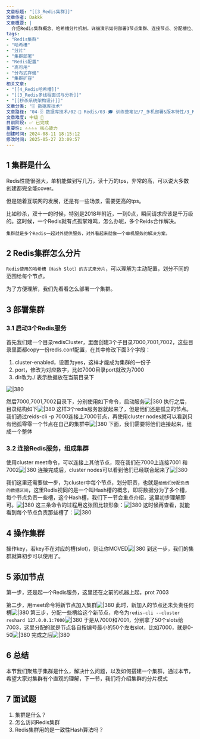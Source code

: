 ```yaml
---
文章标题: "[[3_Redis集群]]" 
文章作者: Dakkk
文章概要: |
  介绍Redis集群概念、哈希槽分片机制，详细演示如何部署3节点集群、连接节点、分配槽位、操作集群及添加新节点的完整实操流程。
tags:
- "Redis集群"
- "哈希槽"
- "分片"
- "集群部署"
- "Redis配置"
- "高可用"
- "分布式存储"
- "集群扩容"
相关文章:
- "[[4_Redis哈希槽]]"
- "[[3_Redis多线程面试与分析]]"
- "[[秒杀系统架构设计]]"
文章分类: "🗄️ 数据库技术"
文章路径: "04-🗄️ 数据库技术/02-🔴 Redis/03-🎓 训练营笔记/7_多机部署&版本特性/3_Redis集群.md"
文章难度: 中级 🌳
目前阶段: ✅ 已完成
重要性: ⭐⭐⭐⭐ 核心能力
创建时间: 2024-08-11 18:15:12
修改时间: 2025-05-27 23:09:57
---
```


## 1 集群是什么

Redis性能很强大，单机能做到写几万，读十万的tps，非常的高，可以说大多数创建都完全能cover。

但是随着互联网的发展，还是有一些场景，需要更高的tps。

比如秒杀，双十一的时候，特别是2018年附近，一到0点，瞬间请求应该是千万级的。这时候，一个Redis就有点孤掌难鸣，怎么办呢，多个Reids合作解决。

`集群就是多个Redis一起对外提供服务，对外看起来就像一个单机服务的解决方案。`
## 2 Redis集群怎么分片

`Redis使用的哈希槽（Hash Slot）的方式来分片`，可以理解为主动配置，划分不同的范围给每个节点。

为了方便理解，我们先看看怎么部署一个集群。
## 3 部署集群

### 3.1 启动3个Redis服务

首先我们建一个目录redisCluster，里面创建3个子目录7000,7001,7002，这些目录里面都copy一份redis.conf配置，在其中修改下面3个字段：
1. cluster-enabled，设置为yes，这样才能成为集群的一份子
2. port，修改为对应数字，比如7000目录port就改为7000
3. dir改为./  表示数据放在当前目录下

![|380](https://my-obsidian-image.oss-cn-guangzhou.aliyuncs.com/2024/04/b240ef28bdd4598b4f581987721ce21e.png)

然后7000,7001,7002目录下，分别使用如下命令，启动服务![|380](https://my-obsidian-image.oss-cn-guangzhou.aliyuncs.com/2024/04/d2eec08b5fb007fe1726ec46f589f1fb.png)
执行之后，目录结构如下![|380](https://my-obsidian-image.oss-cn-guangzhou.aliyuncs.com/2024/04/ec339e9a23925822d7f0df0071c7fd35.png)
这样3个redis服务器就起来了，但是他们还是孤立的节点。我们通过reids-cli -p 7000连接上7000节点，再使用cluster nodes就可以看到只有他孤零零一个节点在自己的集群中![|380](https://my-obsidian-image.oss-cn-guangzhou.aliyuncs.com/2024/04/1bc25965eed30252c53e4d8ace522411.png)
下面，我们需要将他们连接起来，组成一个整体
### 3.2 连接Redis服务，组成集群

使用cluster meet命令，可以连接上其他节点，现在我们在7000上连接7001 和 7002![|380](https://my-obsidian-image.oss-cn-guangzhou.aliyuncs.com/2024/04/1c3cb9784a6f7d5d38ac484716a6baa8.png)
连接完成后，cluster nodes可以看到他们已经联合起来了![|380](https://my-obsidian-image.oss-cn-guangzhou.aliyuncs.com/2024/04/f051db11db629d8ec1a1c6eab243a6da.png)

我们这里还需要做一步，为cluster中每个节点，划分职责，也就是`给他们分配负责的数据区间`，这里Redis视同的是一个叫Hash槽的概念，即将数据分为了多个槽，每个节点负责一些槽，这个Hash槽，我们下一节会重点介绍，这里初步理解即可。![|380](https://my-obsidian-image.oss-cn-guangzhou.aliyuncs.com/2024/04/974439ea94854bdc063ee4b589eaaadc.png)
这三条命令的过程用这张图比较形象：![|380](https://my-obsidian-image.oss-cn-guangzhou.aliyuncs.com/2024/04/833aa9188a8349af14b2e8ba27f72c91.png)
这时候再查看，就能看到每个节点负责那些槽了：![|380](https://my-obsidian-image.oss-cn-guangzhou.aliyuncs.com/2024/04/a487cbb2392055f49469e20e158134ec.png)
## 4 操作集群

操作key，若key不在对应的槽(slot)，则让你MOVED![|380](https://my-obsidian-image.oss-cn-guangzhou.aliyuncs.com/2024/04/0cc9341e60fdc6e0f01215fcb8f16a9c.png)
到这一步，我们的集群就算初步可以使用了。
## 5 添加节点

第一步，还是起一个Redis服务，这里还在之前的机器上起，prot 7003

第二步，用meet命令将新节点加入集群![|380](https://my-obsidian-image.oss-cn-guangzhou.aliyuncs.com/2024/04/116f78c6d6a46cdb60af16c3a4929a4b.png)
此时，新加入的节点还未负责任何槽![|380](https://my-obsidian-image.oss-cn-guangzhou.aliyuncs.com/2024/04/9bfa329611797da82c89ba02c6976dc0.png)
第三步，分配一些槽给这个新节点，命令为`redis-cli --cluster reshard 127.0.0.1:7000`![|380](https://my-obsidian-image.oss-cn-guangzhou.aliyuncs.com/2024/04/f2301ab2caa5cbe3f363d22d5021b9a5.png)
于是从7000和7001，分别拿了50个slots给7003，这里分配的就是节点各自按编号最小的50个左右slot，比如7000，就是0-50![|380](https://my-obsidian-image.oss-cn-guangzhou.aliyuncs.com/2024/04/17d137dd10d8ab7837741352cda1a179.png)
完成之后![|380](https://my-obsidian-image.oss-cn-guangzhou.aliyuncs.com/2024/04/17e354af7a49903120f3b708988ba05a.png)
## 6 总结

本节我们聚焦于集群是什么，解决什么问题，以及如何搭建一个集群，通过本节，希望大家对集群有个直观的理解，下一节，我们将介绍集群的分片模式
## 7 面试题

1. 集群是什么？
2. 怎么访问Redis集群
3. Redis集群用的是一致性Hash算法吗？